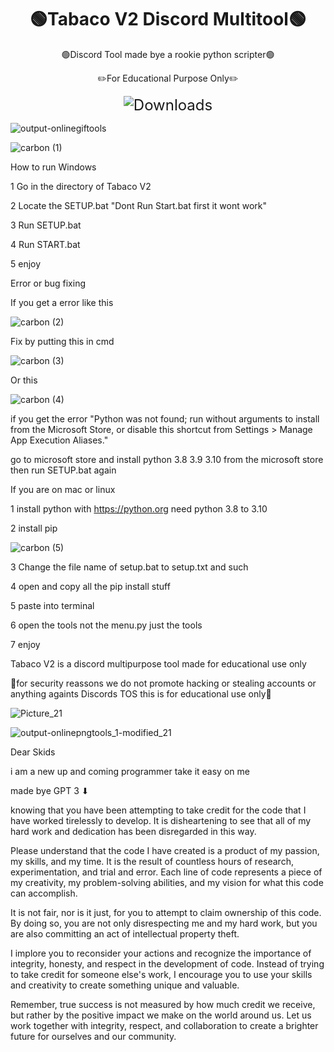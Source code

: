 <div align="center">
  <h1>🟢Tabaco V2 Discord Multitool🟢</h1>
        <p>🟢Discord Tool made bye a rookie python scripter🟢<p>
  <p>✏️For Educational Purpose Only✏️</p>
  <img src="https://img.shields.io/badge/dynamic/json?color=limegreen&labelColor=black&label=Downloads&query=$[0].assets[0].download_count&suffix=%20total&url=https://api.github.com/repos/GoobGub/Tabaco-V2-Discord-Multitool/releases" alt="Downloads" style="max-width: 100%; font-size: 24px;">
</div>



![output-onlinegiftools](https://user-images.githubusercontent.com/129594730/231024879-abf1939a-03ad-4dae-ac00-da2e97eb9528.gif)





![carbon (1)](https://user-images.githubusercontent.com/111347467/230566365-bf9d61f0-edab-4e77-81f5-d00538265ca7.png)

How to run Windows

1 Go in the directory of Tabaco V2

2 Locate the SETUP.bat "Dont Run Start.bat first it wont work"

3 Run SETUP.bat

4 Run START.bat

5 enjoy 

Error or bug fixing

If you get a error like this


![carbon (2)](https://user-images.githubusercontent.com/111347467/230567488-2ec726ce-21c5-4f65-a2f4-df19d3a543ed.png)

Fix by putting this in cmd

![carbon (3)](https://user-images.githubusercontent.com/111347467/230567611-7030cc99-5db9-46d2-b984-ed0a078120a3.png)

Or this

![carbon (4)](https://user-images.githubusercontent.com/111347467/230567667-539c8e5e-e698-43d8-a917-1a4e0a4204ad.png)

if you get the error "Python was not found; run without arguments to install from the Microsoft Store, or disable this shortcut from Settings > Manage App Execution Aliases."

go to microsoft store and install python 3.8 3.9 3.10 from the microsoft store then run SETUP.bat again

If you are on mac or linux 


1 install python with https://python.org need python 3.8 to 3.10

2 install pip 

![carbon (5)](https://user-images.githubusercontent.com/111347467/230568632-09f7dc7f-763e-4f84-a07c-3651ce13592a.png)

3 Change the file name of setup.bat to setup.txt and such

4 open and copy all the pip install stuff

5 paste into terminal

6 open the tools not the menu.py just the tools 

7 enjoy






Tabaco V2 is a discord multipurpose tool made for educational use only 





📘for security reassons we do not promote hacking or stealing accounts or anything againts Discords TOS this is for educational use only📘

![Picture_21](https://user-images.githubusercontent.com/111347467/230570995-c0c534b5-900b-4711-bccf-e7919762d09c.png)






![output-onlinepngtools_1-modified_21](https://user-images.githubusercontent.com/111347467/230570471-41fb684f-c4b4-4ff4-b713-0072d3a841d3.png)



Dear Skids

i am a new up and coming programmer take it easy on me

made bye GPT 3 ⬇



knowing that you have been attempting to take credit for the code that I have worked tirelessly to develop. It is disheartening to see that all of my hard work and dedication has been disregarded in this way.

Please understand that the code I have created is a product of my passion, my skills, and my time. It is the result of countless hours of research, experimentation, and trial and error. Each line of code represents a piece of my creativity, my problem-solving abilities, and my vision for what this code can accomplish.

It is not fair, nor is it just, for you to attempt to claim ownership of this code. By doing so, you are not only disrespecting me and my hard work, but you are also committing an act of intellectual property theft.

I implore you to reconsider your actions and recognize the importance of integrity, honesty, and respect in the development of code. Instead of trying to take credit for someone else's work, I encourage you to use your skills and creativity to create something unique and valuable.

Remember, true success is not measured by how much credit we receive, but rather by the positive impact we make on the world around us. Let us work together with integrity, respect, and collaboration to create a brighter future for ourselves and our community.
